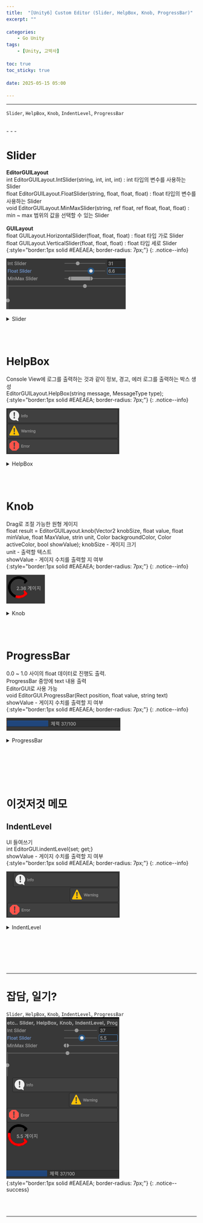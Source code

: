 ```yaml
---
title:  "[Unity6] Custom Editor (Slider, HelpBox, Knob, ProgressBar)"
excerpt: ""

categories:
    - Go Unity
tags:
    - [Unity, 고박사]

toc: true
toc_sticky: true
 
date: 2025-05-15 05:00

---
```

- - -

`Slider`, `HelpBox`, `Knob`, `IndentLevel`, `ProgressBar`

<br>
- - - 

# Slider
**EditorGUILayout**  
int EditorGUILayout.IntSlider(string, int, int, int) : int 타입의 변수를 사용하는 Slider  
float EditorGUILayout.FloatSlider(string, float, float, float) : float 타입의 변수를 사용하는 Slider  
void EditorGUILayout.MinMaxSlider(string, ref float, ref float, float, float) : min ~ max 범위의 값을 선택할 수 있는 Slider  
&nbsp;  
**GUILayout**  
float GUILayout.HorizontalSlider(float, float, float) : float 타입 가로 Slider  
float GUILayout.VerticalSlider(float, float, float) : float 타입 세로 Slider  
{:style="border:1px solid #EAEAEA; border-radius: 7px;"}
{: .notice--info}  

![Image](https://github.com/levell1/levell1.github.io/blob/main/Image/Editor/14.png?raw=true)  

<details>
<summary>Slider</summary>
<div class="notice--primary" markdown="1"> 

```c# 
intValue = EditorGUILayout.IntSlider("Int Slider", intValue, 0, 100);
floatValue = EditorGUILayout.Slider("Float Slider", floatValue, 0f, 10f);
EditorGUILayout.MinMaxSlider("MinMax Slider", ref minValue, ref maxValue, 0f, 10f);

floatValue = GUILayout.HorizontalSlider(floatValue, 0f, 10f);
floatValue = GUILayout.VerticalSlider(floatValue, 0f, 10f, GUILayout.Height(64));
```
</div>
</details>

<br><br>

# HelpBox
Console View에 로그를 출력하는 것과 같이 정보, 경고, 에러 로그를 출력하는 박스 생성  
EditorGUILayout.HelpBox(string message, MessageType type);  
{:style="border:1px solid #EAEAEA; border-radius: 7px;"}
{: .notice--info}    


![Image](https://github.com/levell1/levell1.github.io/blob/main/Image/Editor/15.png?raw=true)  

<details>
<summary>HelpBox</summary>
<div class="notice--primary" markdown="1"> 

```c# 
EditorGUILayout.HelpBox("Info", MessageType.Info);
EditorGUILayout.HelpBox("Warning", MessageType.Warning);
EditorGUILayout.HelpBox("Error", MessageType.Error);
```
</div>
</details>

<br><br>

# Knob 
Drag로 조절 가능한 원형 게이지  
float result = EditorGUILayout.knob(Vector2 knobSize, float value, float minValue, float MaxValue, strin unit, Color backgroundColor, Color activeColor, bool showValue);
knobSize - 게이지 크기  
unit - 출력할 텍스트  
showValue - 게이지 수치를 출력할 지 여부  
{:style="border:1px solid #EAEAEA; border-radius: 7px;"}
{: .notice--info}   

![Image](https://github.com/levell1/levell1.github.io/blob/main/Image/Editor/16.png?raw=true)  

<details>
<summary>Knob</summary>
<div class="notice--primary" markdown="1"> 

```c# 
floatValue = EditorGUILayout.Knob(Vector2.one * 64, floatValue, 0f, 10f, "게이지", Color.black, Color.red, true);
```
</div>
</details>

<br><br>

# ProgressBar 
0.0 ~ 1.0 사이의 float 데이터로 진행도 출력.  
ProgressBar 중앙에 text 내용 출력  
EditorGUI로 사용 가능  
void EditorGUI.ProgressBar(Rect position, float value, string text)  
showValue - 게이지 수치를 출력할 지 여부  
{:style="border:1px solid #EAEAEA; border-radius: 7px;"}
{: .notice--info}   

![Image](https://github.com/levell1/levell1.github.io/blob/main/Image/Editor/18.png?raw=true)  

<details>
<summary>ProgressBar</summary>
<div class="notice--primary" markdown="1"> 

```c# 
Rect rect = new Rect(0, 400, 300, EditorGUIUtility.singleLineHeight);
EditorGUI.ProgressBar(rect, (float)intValue / 100, $"체력 {intValue}/100");
```
</div>
</details>

<br><br><br><br><br>

# 이것저것 메모

## IndentLevel 
UI 들여쓰기  
int EditorGUI.indentLevel{set; get;}  
showValue - 게이지 수치를 출력할 지 여부  
{:style="border:1px solid #EAEAEA; border-radius: 7px;"}
{: .notice--info}   

![Image](https://github.com/levell1/levell1.github.io/blob/main/Image/Editor/17.png?raw=true)  

<details>
<summary>IndentLevel</summary>
<div class="notice--primary" markdown="1"> 

```c# 
EditorGUI.indentLevel++;
EditorGUILayout.HelpBox("Info", MessageType.Info);
EditorGUI.indentLevel += 10;
EditorGUILayout.HelpBox("Warning", MessageType.Warning);
EditorGUI.indentLevel -= 11;
EditorGUILayout.HelpBox("Error", MessageType.Error);
```
</div>
</details>

<br><br><br><br><br>
- - - 


# 잡담, 일기?
`Slider`, `HelpBox`, `Knob`, `IndentLevel`, `ProgressBar`  
![Image](https://github.com/levell1/levell1.github.io/blob/main/Image/Editor/20.png?raw=true)  
{:style="border:1px solid #EAEAEA; border-radius: 7px;"}
{: .notice--success}  


<br><br>
- - -